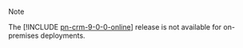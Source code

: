 > [!NOTE]
> The [!INCLUDE [pn-crm-9-0-0-online](../includes/pn-crm-9-0-0-online.md)] release is not available for on-premises deployments.